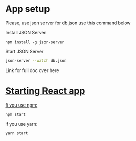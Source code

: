 # App setup

<p>Please, use json server for db.json use this command below</p>

Install JSON Server 

```
npm install -g json-server
```

Start JSON Server

```bash
json-server --watch db.json
```

Link for full doc over here 
<a href="https://github.com/typicode/json-server">

# Starting React app

fi you use npm:
```bash
npm start
```
if you use yarn:
```bash
yarn start
```